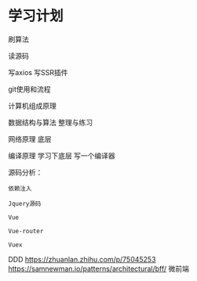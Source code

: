# 学习计划


刷算法

读源码

写axios
写SSR插件


git使用和流程







计算机组成原理

数据结构与算法 整理与练习

网络原理 底层

编译原理  学习下底层
写一个编译器


源码分析：

    依赖注入

    Jquery源码 

    Vue

    Vue-router

    Vuex









DDD https://zhuanlan.zhihu.com/p/75045253
https://samnewman.io/patterns/architectural/bff/
微前端






